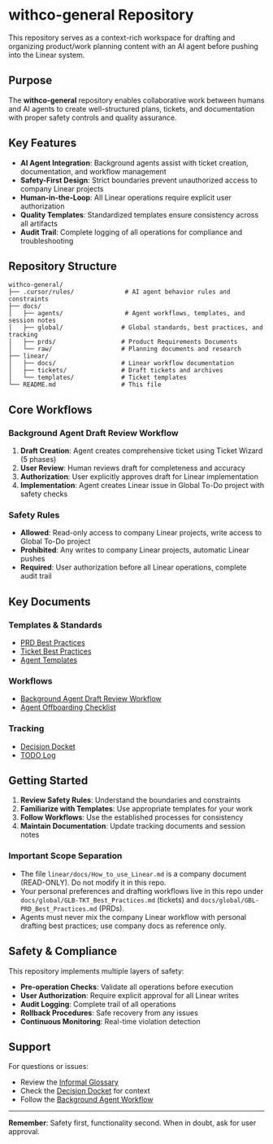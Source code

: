 # withco-general Repository

This repository serves as a context-rich workspace for drafting and organizing product/work planning content with an AI agent before pushing into the Linear system.

## Purpose

The **withco-general** repository enables collaborative work between humans and AI agents to create well-structured plans, tickets, and documentation with proper safety controls and quality assurance.

## Key Features

- **AI Agent Integration**: Background agents assist with ticket creation, documentation, and workflow management
- **Safety-First Design**: Strict boundaries prevent unauthorized access to company Linear projects
- **Human-in-the-Loop**: All Linear operations require explicit user authorization
- **Quality Templates**: Standardized templates ensure consistency across all artifacts
- **Audit Trail**: Complete logging of all operations for compliance and troubleshooting

## Repository Structure

```
withco-general/
├── .cursor/rules/              # AI agent behavior rules and constraints
├── docs/
│   ├── agents/                 # Agent workflows, templates, and session notes
│   ├── global/                # Global standards, best practices, and tracking
│   ├── prds/                  # Product Requirements Documents
│   └── raw/                   # Planning documents and research
├── linear/
│   ├── docs/                  # Linear workflow documentation
│   ├── tickets/               # Draft tickets and archives
│   └── templates/             # Ticket templates
└── README.md                  # This file
```

## Core Workflows

### Background Agent Draft Review Workflow

1. **Draft Creation**: Agent creates comprehensive ticket using Ticket Wizard (5 phases)
2. **User Review**: Human reviews draft for completeness and accuracy
3. **Authorization**: User explicitly approves draft for Linear implementation
4. **Implementation**: Agent creates Linear issue in Global To-Do project with safety checks

### Safety Rules

- **Allowed**: Read-only access to company Linear projects, write access to Global To-Do project
- **Prohibited**: Any writes to company Linear projects, automatic Linear pushes
- **Required**: User authorization before all Linear operations, complete audit trail

## Key Documents

### Templates & Standards

- [PRD Best Practices](docs/global/GBL-PRD_Best_Practices.md)
- [Ticket Best Practices](docs/global/GLB-TKT_Best_Practices.md)
- [Agent Templates](docs/agents/templates/)

### Workflows

- [Background Agent Draft Review Workflow](docs/agents/workflows/Background_Agent_Draft_Review_Workflow.md)
- [Agent Offboarding Checklist](docs/agents/workflows/Agent_Offboarding_Implementation_Checklist.md)

### Tracking

- [Decision Docket](docs/global/Decision_Docket.md)
- [TODO Log](docs/global/TODO_Log.md)

## Getting Started

1. **Review Safety Rules**: Understand the boundaries and constraints
2. **Familiarize with Templates**: Use appropriate templates for your work
3. **Follow Workflows**: Use the established processes for consistency
4. **Maintain Documentation**: Update tracking documents and session notes

### Important Scope Separation

- The file `linear/docs/How_to_use_Linear.md` is a company document (READ-ONLY). Do not modify it in this repo.
- Your personal preferences and drafting workflows live in this repo under `docs/global/GLB-TKT_Best_Practices.md` (tickets) and `docs/global/GBL-PRD_Best_Practices.md` (PRDs).
- Agents must never mix the company Linear workflow with personal drafting best practices; use company docs as reference only.

## Safety & Compliance

This repository implements multiple layers of safety:

- **Pre-operation Checks**: Validate all operations before execution
- **User Authorization**: Require explicit approval for all Linear writes
- **Audit Logging**: Complete trail of all operations
- **Rollback Procedures**: Safe recovery from any issues
- **Continuous Monitoring**: Real-time violation detection

## Support

For questions or issues:

- Review the [Informal Glossary](docs/global/glossary/INFORMAL-GLOSSARY.md)
- Check the [Decision Docket](docs/global/Decision_Docket.md) for context
- Follow the [Background Agent Workflow](docs/agents/workflows/Background_Agent_Draft_Review_Workflow.md)

---

**Remember**: Safety first, functionality second. When in doubt, ask for user approval.
